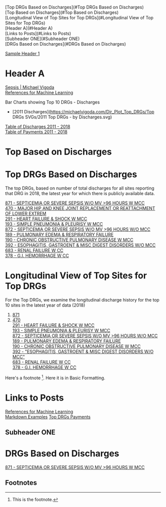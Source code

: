 

[Top DRGs Based on Discharges](#Top DRGs Based on Discharges)   
[Top  Based on Discharges](#Top Based on Discharges)   
[Longitudinal View of Top Sites for Top DRGs](#Longitudinal View of Top Sites for Top DRGs)  
[Header A](#Header A)  
[Links to Posts](#Links to Posts)  
[Subheader ONE](#Subheader ONE)  
[DRGs Based on Discharges](#DRGs Based on Discharges)   


[Sample Header 1](https://michaelvigoda.com/2019/01/01/Tips-for-using-this-as-a-website.html#sample-header-1)
<a id="Header A"></a>
# Header A



[Sepsis | Michael Vigoda](https://michaelvigoda.com/2020/01/24/Sepsis.html#cms-data-by-years)  
[References for Machine Learning](https://michaelvigoda.com/2021/05/07/References-for-Machine-Learning.html)  


Bar Charts showing Top 10 DRGs - Discharges
- [2011 Discharges](https://michaelvigoda.com/Dir_Plot_Top_DRGs/Top DRGs SVGs/2011 Top DRGs - by Discharges.svg)

[Table of Discharges 2011 - 2018](https://michaelvigoda.com/Tables/Table-of-Discharges.md)   
[Table of Payments 2011 - 2018](https://michaelvigoda.com/Tables/Table-of-Payments.md)



<a id="Top Based on Discharges"></a>
# Top Based on Discharges

 

<a id="Top DRGs Based on Discharges"></a>
# Top DRGs Based on Discharges  
The top DRGs, based on number of total discharges for all sites reporting that DRG in 2018, the latest year 
for which there is publicly available data.

[871 - SEPTICEMIA OR SEVERE SEPSIS W/O MV >96 HOURS W MCC](https://michaelvigoda.com/Charts/871.html)  
[470 - MAJOR HIP AND KNEE JOINT REPLACEMENT OR REATTACHMENT OF LOWER EXTREM](https://michaelvigoda.com/Charts/470.html)  
[291 - HEART FAILURE & SHOCK W MCC](https://michaelvigoda.com/Charts/291.html)  
[193 - SIMPLE PNEUMONIA & PLEURISY W MCC](https://michaelvigoda.com/Charts/193.html)  
[872 - SEPTICEMIA OR SEVERE SEPSIS W/O MV >96 HOURS W/O MCC](https://michaelvigoda.com/Charts/872.html)  
[189 - PULMONARY EDEMA & RESPIRATORY FAILURE](https://michaelvigoda.com/Charts/189.html)  
[190 - CHRONIC OBSTRUCTIVE PULMONARY DISEASE W MCC](https://michaelvigoda.com/Charts/190.html)  
[392 - ESOPHAGITIS, GASTROENT & MISC DIGEST DISORDERS W/O MCC](https://michaelvigoda.com/Charts/392.html)  
[683 - RENAL FAILURE W CC](https://michaelvigoda.com/Charts/683.html)  
[378 - G.I. HEMORRHAGE W CC](https://michaelvigoda.com/Charts/378.html)  
  

<a id="Longitudinal View of Top Sites for Top DRGs"></a>
# Longitudinal View of Top Sites for Top DRGs  
For the Top DRGs, we examine the longitudinal discharge history for the top 10 sites in the latest year of data (2018)  

1. [871](https://michaelvigoda.com/Charts/Top_sites_871.html)    
2. [470](https://michaelvigoda.com/Charts/Top_sites_470.html)  
[291 - HEART FAILURE & SHOCK W MCC](https://michaelvigoda.com/Charts/Top_sites_291.html)  
[193 - SIMPLE PNEUMONIA & PLEURISY W MCC](https://michaelvigoda.com/Charts/Top_sites_193.html)  
[872 - SEPTICEMIA OR SEVERE SEPSIS W/O MV >96 HOURS W/O MCC](https://michaelvigoda.com/Charts/Top_sites_872.html)  
[189 - PULMONARY EDEMA & RESPIRATORY FAILURE](https://michaelvigoda.com/Charts/Top_sites_189.html)    
[190 - CHRONIC OBSTRUCTIVE PULMONARY DISEASE W MCC](https://michaelvigoda.com/Charts/Top_sites_190.html)  
[392 - "ESOPHAGITIS, GASTROENT & MISC DIGEST DISORDERS W/O MCC"](https://michaelvigoda.com/Charts/Top_sites_392.html)  
[683 - RENAL FAILURE W CC](https://michaelvigoda.com/Charts/Top_sites_683.html)  
[378 - G.I. HEMORRHAGE W CC](https://michaelvigoda.com/Charts/Top_sites_378.html)  

Here's a footnote [^1]. Here it is in Basic Formatting. 




<a id="Links to Posts"></a>
# Links to Posts  
[References for Machine Learning](https://michaelvigoda.com/2021/05/07/References-for-Machine-Learning.html)  
[Markdown Examples](https://michaelvigoda.com/2020/01/01/Markdown-examples.html)
[Top DRGs Payments](https://michaelvigoda.com/2021/09/07/Top-DRGs-Payments.html)

<a id="Subheader ONE"></a>
## Subheader ONE



<a id="DRGs Based on Discharges"></a>
# DRGs Based on Discharges

[871 - SEPTICEMIA OR SEVERE SEPSIS W/O MV >96 HOURS W MCC](https://michaelvigoda.com/Charts/871.html)  



## Footnotes
[^1]: This is the footnote.
